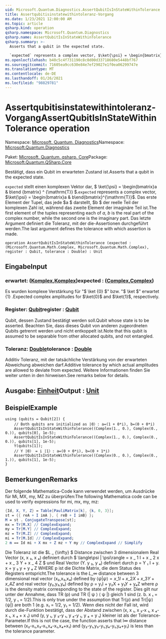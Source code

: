 ```yaml
---
uid: Microsoft.Quantum.Diagnostics.AssertQubitIsInStateWithinTolerance
title: Assertqubitisinstatewithintoleranz-Vorgang
ms.date: 1/23/2021 12:00:00 AM
ms.topic: article
qsharp.kind: operation
qsharp.namespace: Microsoft.Quantum.Diagnostics
qsharp.name: AssertQubitIsInStateWithinTolerance
qsharp.summary: >-
  Asserts that a qubit in the expected state.

  `expected` represents a complex vector, $\ket{\psi} = \begin{bmatrix}a & b\end{bmatrix}^{\mathrm{T}}$. The first element of the tuples representing each of $a$, $b$ is the real part of the complex number, while the second one is the imaginary part. The last argument defines the tolerance with which assertion is made.
ms.openlocfilehash: b40c5c4f731190c8c0d00d33718680e5448bf767
ms.sourcegitcommit: 71605ea9cc630e84e7ef29027e1f0ea06299747e
ms.translationtype: MT
ms.contentlocale: de-DE
ms.lasthandoff: 01/26/2021
ms.locfileid: "98829781"
---
```

# <a name="assertqubitisinstatewithintolerance-operation"></a><span data-ttu-id="fbb6e-102">Assertqubitisinstatewithintoleranz-Vorgang</span><span class="sxs-lookup"><span data-stu-id="fbb6e-102">AssertQubitIsInStateWithinTolerance operation</span></span>

<span data-ttu-id="fbb6e-103">Namespace: [Microsoft. Quantum. Diagnostics](xref:Microsoft.Quantum.Diagnostics)</span><span class="sxs-lookup"><span data-stu-id="fbb6e-103">Namespace: [Microsoft.Quantum.Diagnostics](xref:Microsoft.Quantum.Diagnostics)</span></span>

<span data-ttu-id="fbb6e-104">Paket: [Microsoft. Quantum. qsharp. Core](https://nuget.org/packages/Microsoft.Quantum.QSharp.Core)</span><span class="sxs-lookup"><span data-stu-id="fbb6e-104">Package: [Microsoft.Quantum.QSharp.Core](https://nuget.org/packages/Microsoft.Quantum.QSharp.Core)</span></span>


<span data-ttu-id="fbb6e-105">Bestätigt, dass ein Qubit im erwarteten Zustand ist.</span><span class="sxs-lookup"><span data-stu-id="fbb6e-105">Asserts that a qubit in the expected state.</span></span>

<span data-ttu-id="fbb6e-106">`expected` stellt einen komplexen Vektor dar, $ \ket{\psi} = \begin{bmatrix}a & b\end {bmatrix} ^ {\mathrm{T}} $.</span><span class="sxs-lookup"><span data-stu-id="fbb6e-106">`expected` represents a complex vector, $\ket{\psi} = \begin{bmatrix}a & b\end{bmatrix}^{\mathrm{T}}$.</span></span>
<span data-ttu-id="fbb6e-107">Das erste Element der Tupel, das jede $a $ darstellt, $b $ der reelle Teil der komplexen Zahl ist, während das zweite Element der imaginäre Teil ist.</span><span class="sxs-lookup"><span data-stu-id="fbb6e-107">The first element of the tuples representing each of $a$, $b$ is the real part of the complex number, while the second one is the imaginary part.</span></span>
<span data-ttu-id="fbb6e-108">Das letzte Argument definiert die Toleranz, mit der die-Assertionen durchgeführt werden.</span><span class="sxs-lookup"><span data-stu-id="fbb6e-108">The last argument defines the tolerance with which assertion is made.</span></span>

```qsharp
operation AssertQubitIsInStateWithinTolerance (expected : (Microsoft.Quantum.Math.Complex, Microsoft.Quantum.Math.Complex), register : Qubit, tolerance : Double) : Unit
```


## <a name="input"></a><span data-ttu-id="fbb6e-109">Eingabe</span><span class="sxs-lookup"><span data-stu-id="fbb6e-109">Input</span></span>

### <a name="expected--complexcomplex"></a><span data-ttu-id="fbb6e-110">erwartet: ([Komplex](xref:Microsoft.Quantum.Math.Complex),[Komplex](xref:Microsoft.Quantum.Math.Complex))</span><span class="sxs-lookup"><span data-stu-id="fbb6e-110">expected : ([Complex](xref:Microsoft.Quantum.Math.Complex),[Complex](xref:Microsoft.Quantum.Math.Complex))</span></span>

<span data-ttu-id="fbb6e-111">Es wurden komplexe Verstärkung für "$ \ket {0} $" bzw. "$ \ket $" erwartet {1} .</span><span class="sxs-lookup"><span data-stu-id="fbb6e-111">Expected complex amplitudes for $\ket{0}$ and $\ket{1}$, respectively.</span></span>


### <a name="register--qubit"></a><span data-ttu-id="fbb6e-112">Register: [Qubit](xref:microsoft.quantum.lang-ref.qubit)</span><span class="sxs-lookup"><span data-stu-id="fbb6e-112">register : [Qubit](xref:microsoft.quantum.lang-ref.qubit)</span></span>

<span data-ttu-id="fbb6e-113">Qubit, dessen Zustand bestätigt werden soll.</span><span class="sxs-lookup"><span data-stu-id="fbb6e-113">Qubit whose state is to be asserted.</span></span> <span data-ttu-id="fbb6e-114">Beachten Sie, dass dieses Qubit von anderen zugeordneten Qubits getrennt werden und nicht entkoppelt ist.</span><span class="sxs-lookup"><span data-stu-id="fbb6e-114">Note that this qubit is assumed to be separable from other allocated qubits, and not entangled.</span></span>


### <a name="tolerance--double"></a><span data-ttu-id="fbb6e-115">Toleranz: [Double](xref:microsoft.quantum.lang-ref.double)</span><span class="sxs-lookup"><span data-stu-id="fbb6e-115">tolerance : [Double](xref:microsoft.quantum.lang-ref.double)</span></span>

<span data-ttu-id="fbb6e-116">Additiv Toleranz, mit der tatsächliche Verstärkung von der erwarteten Abweichung abweichen darf.</span><span class="sxs-lookup"><span data-stu-id="fbb6e-116">Additive tolerance by which actual amplitudes are allowed to deviate from expected.</span></span>
<span data-ttu-id="fbb6e-117">Weitere Informationen finden Sie weiter unten in den hinweisen.</span><span class="sxs-lookup"><span data-stu-id="fbb6e-117">See remarks below for details.</span></span>



## <a name="output--unit"></a><span data-ttu-id="fbb6e-118">Ausgabe: [Einheit](xref:microsoft.quantum.lang-ref.unit)</span><span class="sxs-lookup"><span data-stu-id="fbb6e-118">Output : [Unit](xref:microsoft.quantum.lang-ref.unit)</span></span>



## <a name="example"></a><span data-ttu-id="fbb6e-119">Beispiel</span><span class="sxs-lookup"><span data-stu-id="fbb6e-119">Example</span></span>

```qsharp
using (qubits = Qubit[2]) {
    // Both qubits are initialized as |0〉: a=(1 + 0*i), b=(0 + 0*i)
    AssertQubitIsInStateWithinTolerance((Complex(1., 0.), Complex(0., 0.)), qubits[0], 1e-5);
    AssertQubitIsInStateWithinTolerance((Complex(1., 0.), Complex(0., 0.)), qubits[1], 1e-5);
    Y(qubits[1]);
    // Y |0〉 = i |1〉: a=(0 + 0*i), b=(0 + 1*i)
    AssertQubitIsInStateWithinTolerance((Complex(0., 0.), Complex(0., 1.)), qubits[1], 1e-5);
}
```

## <a name="remarks"></a><span data-ttu-id="fbb6e-120">Bemerkungen</span><span class="sxs-lookup"><span data-stu-id="fbb6e-120">Remarks</span></span>

<span data-ttu-id="fbb6e-121">Der folgende Mathematica-Code kann verwendet werden, um Ausdrücke für Mi, MX, my, MZ zu überprüfen:</span><span class="sxs-lookup"><span data-stu-id="fbb6e-121">The following Mathematica code can be used to verify expressions for mi, mx, my, mz:</span></span>

```mathematica
{Id, X, Y, Z} = Table[PauliMatrix[k], {k, 0, 3}];
st = {{ reA + I imA }, { reB + I imB} };
M = st . ConjugateTranspose[st];
mx = Tr[M.X] // ComplexExpand;
my = Tr[M.Y] // ComplexExpand;
mz = Tr[M.Z] // ComplexExpand;
mi = Tr[M.Id] // ComplexExpand;
2 m == Id mi + X mx + Z mz + Y my // ComplexExpand // Simplify
```

<span data-ttu-id="fbb6e-122">Die Toleranz ist die $L \_ {\infty} $ Distance zwischen 3 dimensionalem Real Vector (x, x ₃, x ₄) definiert durch $ \langle\psi | \psi\rangle = x \_ 1 I + x \_ 2 x + x \_ 3 Y + x \_ 4 Z $ und Real Vector (Y. y ₃, y ₄) definiert durch p = Y ₁ I + y. x + y ₃ y + y ₄ Z WHERE p ist die Dichte Matrix, die dem Status des Registers entspricht.</span><span class="sxs-lookup"><span data-stu-id="fbb6e-122">The tolerance is the $L\_{\infty}$ distance between 3 dimensional real vector (x₂,x₃,x₄) defined by $\langle\psi|\psi\rangle = x\_1 I + x\_2 X + x\_3 Y + x\_4 Z$ and real vector (y₂,y₃,y₄) defined by ρ = y₁I + y₂X + y₃Y + y₄Z where ρ is the density matrix corresponding to the state of the register.</span></span>
<span data-ttu-id="fbb6e-123">Dies gilt nur unter der Annahme, dass TR (p) und TR (| ψ ⟩ ⟨ ψ |) gleich 1 sind (z. b. x ₁ = 1/2, y ₁ = 1/2).</span><span class="sxs-lookup"><span data-stu-id="fbb6e-123">This is only true under the assumption that Tr(ρ) and Tr(|ψ⟩⟨ψ|) are both 1 (e.g. x₁ = 1/2, y₁ = 1/2).</span></span>
<span data-ttu-id="fbb6e-124">Wenn dies nicht der Fall ist, wird durch die-Funktion bestätigt, dass der Abstand zwischen (x, x ₁, x ₃-x ₁, x ₄-x ₁, x ₄ + x ₁) und (y, y ₁, y ₃-y ₁, y ₄-y ₁, y ₄ + y ₁) kleiner ist als der Tolerance-Parameter.</span><span class="sxs-lookup"><span data-stu-id="fbb6e-124">If this is not the case, the function asserts that l∞ distance between (x₂-x₁,x₃-x₁,x₄-x₁,x₄+x₁) and (y₂-y₁,y₃-y₁,y₄-y₁,y₄+y₁) is less than the tolerance parameter.</span></span>